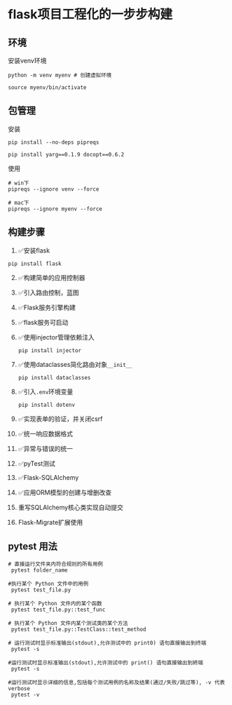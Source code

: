 # flask项目工程化的一步步构建

## 环境

安装venv环境

```shell
python -m venv myenv # 创建虚拟环境

source myenv/bin/activate

```

## 包管理

安装

```
pip install --no-deps pipreqs

pip install yarg==0.1.9 docopt==0.6.2
```

使用

```
# win下
pipreqs --ignore venv --force

# mac下
pipreqs --ignore myenv --force
```

## 构建步骤

1. ✅安装flask

```
pip install flask
```

2. ✅构建简单的应用控制器

3. ✅引入路由控制，蓝图

4. ✅Flask服务引擎构建

5. ✅flask服务可启动

6. ✅使用injector管理依赖注入

   ```
   pip install injector
   ```

7. ✅使用dataclasses简化路由对象`__init__`

   ```
   pip install dataclasses
   ```

8. ✅引入`.env`环境变量

   ```
   pip install dotenv
   ```

9. ✅实现表单的验证，并关闭csrf

10. ✅统一响应数据格式

11. ✅异常与错误的统一

12. ✅pyTest测试

13. ✅Flask-SQLAlchemy

14. ✅应用ORM模型的创建与增删改查

15. 重写SQLAlchemy核心类实现自动提交

16.  Flask-Migrate扩展使用



## pytest 用法

```shell
# 直接运行文件夹内符合规则的所有用例
 pytest folder_name
 
#执行某个 Python 文件中的用例
 pytest test_file.py
 
# 执行某个 Python 文件内的某个函数
 pytest test_file.py::test_func
 
# 执行某个 Python 文件内某个测试类的某个方法
 pytest test_file.py::TestClass::test_method
 
# 运行测试时显示标准输出(stdout),允许测试中的 print0) 语句直接输出到终端
 pytest -s
 
#运行测试时显示标准输出(stdout),允许测试中的 print() 语句直接输出到終端
 pytest -s
 
#运行测试时显示详细的信息,包括每个测试用例的名称及结果(通过/失败/跳过等), -v 代表 verbose
 pytest -v
```

